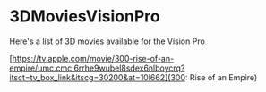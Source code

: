 # 3DMoviesVisionPro
Here's a list of 3D movies available for the Vision Pro

[https://tv.apple.com/movie/300-rise-of-an-empire/umc.cmc.6rrhe9wubel8sdex6nlboycrq?itsct=tv_box_link&itscg=30200&at=10l662](300: Rise of an Empire)

